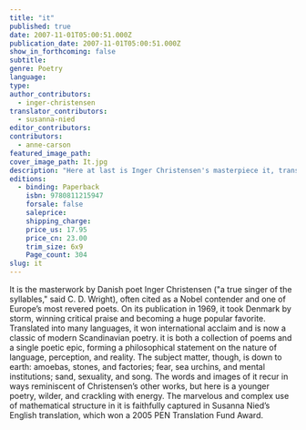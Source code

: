 ```yaml
---
title: "it"
published: true
date: 2007-11-01T05:00:51.000Z
publication_date: 2007-11-01T05:00:51.000Z
show_in_forthcoming: false
subtitle:
genre: Poetry
language:
type:
author_contributors:
  - inger-christensen
translator_contributors:
  - susanna-nied
editor_contributors:
contributors:
  - anne-carson
featured_image_path:
cover_image_path: It.jpg
description: "Here at last is Inger Christensen's masterpiece it, translated brilliantly by Susanna Nied, and with an illuminating introduction by Anne Carson. "
editions:
  - binding: Paperback
    isbn: 9780811215947
    forsale: false
    saleprice:
    shipping_charge:
    price_us: 17.95
    price_cn: 23.00
    trim_size: 6x9
    Page_count: 304
slug: it
---
```


It is the masterwork by Danish poet Inger Christensen ("a true singer of the syllables," said C. D. Wright), often cited as a Nobel contender and one of Europe’s most revered poets. On its publication in 1969, it took Denmark by storm, winning critical praise and becoming a huge popular favorite. Translated into many languages, it won international acclaim and is now a classic of modern Scandinavian poetry. it is both a collection of poems and a single poetic epic, forming a philosophical statement on the nature of language, perception, and reality. The subject matter, though, is down to earth: amoebas, stones, and factories; fear, sea urchins, and mental institutions; sand, sexuality, and song. The words and images of it recur in ways reminiscent of Christensen’s other works, but here is a younger poetry, wilder, and crackling with energy. The marvelous and complex use of mathematical structure in it is faithfully captured in Susanna Nied’s English translation, which won a 2005 PEN Translation Fund Award.

